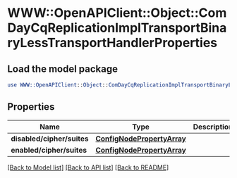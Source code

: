# WWW::OpenAPIClient::Object::ComDayCqReplicationImplTransportBinaryLessTransportHandlerProperties

## Load the model package
```perl
use WWW::OpenAPIClient::Object::ComDayCqReplicationImplTransportBinaryLessTransportHandlerProperties;
```

## Properties
Name | Type | Description | Notes
------------ | ------------- | ------------- | -------------
**disabled/cipher/suites** | [**ConfigNodePropertyArray**](ConfigNodePropertyArray.md) |  | [optional] 
**enabled/cipher/suites** | [**ConfigNodePropertyArray**](ConfigNodePropertyArray.md) |  | [optional] 

[[Back to Model list]](../README.md#documentation-for-models) [[Back to API list]](../README.md#documentation-for-api-endpoints) [[Back to README]](../README.md)


